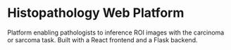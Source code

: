 # Histopathology Web Platform
Platform enabling pathologists to inference ROI images with the carcinoma or sarcoma task. Built with a React frontend and a Flask backend.
